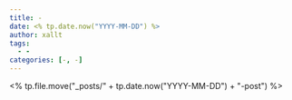 ```yaml
---
title: -
date: <% tp.date.now("YYYY-MM-DD") %>
author: xallt
tags:
  - - 
categories: [-, -]
---
```


<% tp.file.move("_posts/" + tp.date.now("YYYY-MM-DD") + "-post") %>